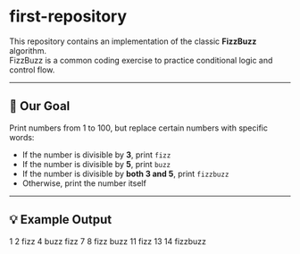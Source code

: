 # first-repository


This repository contains an implementation of the classic **FizzBuzz** algorithm.  
FizzBuzz is a common coding exercise to practice conditional logic and control flow.

---

## 🚀 Our Goal

Print numbers from 1 to 100, but replace certain numbers with specific words:

- If the number is divisible by **3**, print `fizz`
- If the number is divisible by **5**, print `buzz`
- If the number is divisible by **both 3 and 5**, print `fizzbuzz`
- Otherwise, print the number itself
--- 

## 💡 Example Output
1
2
fizz
4
buzz
fizz
7
8
fizz
buzz
11
fizz
13
14
fizzbuzz

